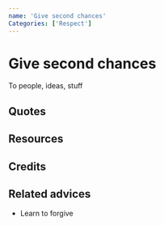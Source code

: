 ```yaml
---
name: 'Give second chances'
Categories: ['Respect']
---
```

# Give second chances

To people, ideas, stuff

## Quotes

## Resources

## Credits

## Related advices

- Learn to forgive
